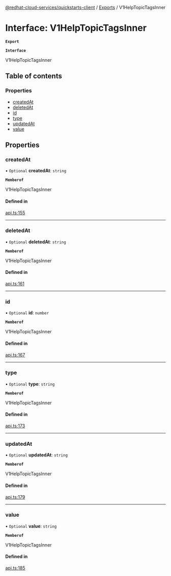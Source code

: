[@redhat-cloud-services/quickstarts-client](../README.md) / [Exports](../modules.md) / V1HelpTopicTagsInner

# Interface: V1HelpTopicTagsInner

**`Export`**

**`Interface`**

V1HelpTopicTagsInner

## Table of contents

### Properties

- [createdAt](V1HelpTopicTagsInner.md#createdat)
- [deletedAt](V1HelpTopicTagsInner.md#deletedat)
- [id](V1HelpTopicTagsInner.md#id)
- [type](V1HelpTopicTagsInner.md#type)
- [updatedAt](V1HelpTopicTagsInner.md#updatedat)
- [value](V1HelpTopicTagsInner.md#value)

## Properties

### createdAt

• `Optional` **createdAt**: `string`

**`Memberof`**

V1HelpTopicTagsInner

#### Defined in

[api.ts:155](https://github.com/RedHatInsights/javascript-clients/blob/master/packages/quickstarts/api.ts#L155)

___

### deletedAt

• `Optional` **deletedAt**: `string`

**`Memberof`**

V1HelpTopicTagsInner

#### Defined in

[api.ts:161](https://github.com/RedHatInsights/javascript-clients/blob/master/packages/quickstarts/api.ts#L161)

___

### id

• `Optional` **id**: `number`

**`Memberof`**

V1HelpTopicTagsInner

#### Defined in

[api.ts:167](https://github.com/RedHatInsights/javascript-clients/blob/master/packages/quickstarts/api.ts#L167)

___

### type

• `Optional` **type**: `string`

**`Memberof`**

V1HelpTopicTagsInner

#### Defined in

[api.ts:173](https://github.com/RedHatInsights/javascript-clients/blob/master/packages/quickstarts/api.ts#L173)

___

### updatedAt

• `Optional` **updatedAt**: `string`

**`Memberof`**

V1HelpTopicTagsInner

#### Defined in

[api.ts:179](https://github.com/RedHatInsights/javascript-clients/blob/master/packages/quickstarts/api.ts#L179)

___

### value

• `Optional` **value**: `string`

**`Memberof`**

V1HelpTopicTagsInner

#### Defined in

[api.ts:185](https://github.com/RedHatInsights/javascript-clients/blob/master/packages/quickstarts/api.ts#L185)
